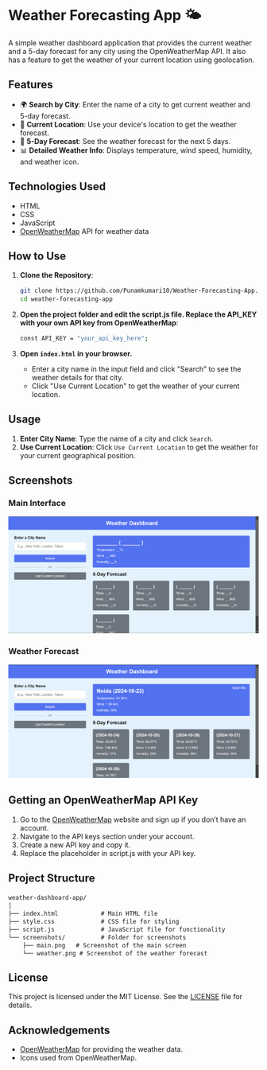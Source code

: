 # Weather Forecasting App 🌤️

A simple weather dashboard application that provides the current weather and a 5-day forecast for any city using the OpenWeatherMap API. It also has a feature to get the weather of your current location using geolocation.

## Features

- 🌍 **Search by City**: Enter the name of a city to get current weather and 5-day forecast.
- 📍 **Current Location**: Use your device's location to get the weather forecast.
- 📅 **5-Day Forecast**: See the weather forecast for the next 5 days.
- 📊 **Detailed Weather Info**: Displays temperature, wind speed, humidity, and weather icon.

## Technologies Used

- HTML
- CSS
- JavaScript
- [OpenWeatherMap](https://openweathermap.org/) API for weather data

## How to Use

1. **Clone the Repository**:
     ```bash
     git clone https://github.com/Punamkumari10/Weather-Forecasting-App.git
     cd weather-forecasting-app
     ```

2. **Open the project folder and edit the script.js file. Replace the API_KEY with your own API key from OpenWeatherMap**:
     ```bash
     const API_KEY = "your_api_key_here";
     ```
3. **Open `index.html` in your browser.**
   - Enter a city name in the input field and click "Search" to see the weather details for that city.
   - Click "Use Current Location" to get the weather of your current location.

## Usage

1. **Enter City Name**: Type the name of a city and click `Search`.
2. **Use Current Location**: Click `Use Current Location` to get the weather for your current geographical position.

## Screenshots

### Main Interface
![Weather App Main Screen](https://github.com/Punamkumari10/Weather-Forecasting-App/blob/main/screenshots/main.png)

### Weather Forecast
![Weather Forecast](https://github.com/Punamkumari10/Weather-Forecasting-App/blob/main/screenshots/weather_forecast.png)

## Getting an OpenWeatherMap API Key

1. Go to the [OpenWeatherMap](https://openweathermap.org/) website and sign up if you don’t have an account.
2. Navigate to the API keys section under your account.
3. Create a new API key and copy it.
4. Replace the placeholder in script.js with your API key.

## Project Structure

```plaintext
weather-dashboard-app/
│
├── index.html            # Main HTML file
├── style.css             # CSS file for styling
├── script.js             # JavaScript file for functionality
└── screenshots/          # Folder for screenshots
    ├── main.png   # Screenshot of the main screen
    └── weather.png # Screenshot of the weather forecast
```
## License

This project is licensed under the MIT License. See the [LICENSE](https://github.com/Punamkumari10/Weather-Forecasting-App/blob/main/License/MIT%20License) file for details.

## Acknowledgements

- [OpenWeatherMap](https://openweathermap.org/) for providing the weather data.
- Icons used from OpenWeatherMap.

